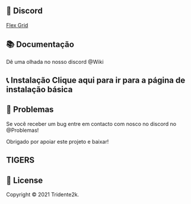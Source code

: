 <h2> 👑 Discord </h2>
<a href=“http://exemplo.com/“>Flex Grid</a>

<h2> 📚 Documentação </h2>
Dê uma olhada no nosso discord @Wiki

<h2> 📞 Instalação </hhttps://discord.gg/2>
Clique aqui para ir para a página de instalação básica

<h2> 🐞 Problemas </h2>
Se você receber um bug entre em contacto com nosco no discord no @Problemas!

Obrigado por apoiar este projeto e baixar!

<h2> TIGERS </h2>
<h2> 📑 License </h2>
Copyright © 2021 Tridente2k.
